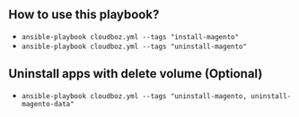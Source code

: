 ## How to use this playbook?
- `ansible-playbook cloudboz.yml --tags "install-magento"`
- `ansible-playbook cloudboz.yml --tags "uninstall-magento"`

## Uninstall apps with delete volume (Optional)
- `ansible-playbook cloudboz.yml --tags "uninstall-magento, uninstall-magento-data"`